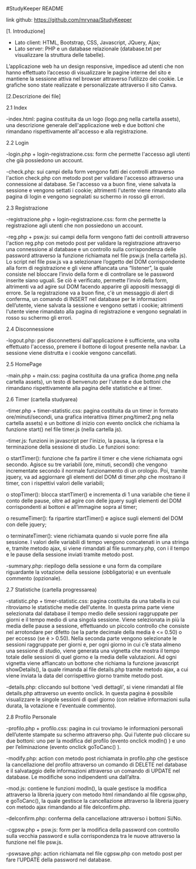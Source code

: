 #StudyKeeper README

link github: https://github.com/mrynaa/StudyKeeper

[1. Introduzione]

- Lato client: HTML, Bootstrap, CSS, Javascript, JQuery, Ajax;
- Lato server: PHP e un database relazionale (database.txt per visualizzare la struttura delle tabelle).

L’applicazione web ha un design responsive, impedisce ad utenti che non hanno effettuato l’accesso di visualizzare le pagine interne del sito e mantiene la sessione attiva nel browser attraverso l’utilizzo dei cookie. Le grafiche sono state realizzate e personalizzate attraverso il sito Canva.

[2.Descrizione dei file]

2.1 Index

-index.html: pagina costituita da un logo (logo.png nella cartella assets), una descrizione generale dell'applicazione web e due bottoni che rimandano rispettivamente all'accesso e alla registrazione.

2.2 Login

-login.php + login-registrazione.css: form che permette l'accesso agli utenti che già possiedono un account. 

-check.php: sui campi della form vengono fatti dei controlli attraverso l'action check.php con metodo post per validare l'accesso attraverso una connessione al database. Se l'accesso va a buon fine, viene salvata la sessione e vengono settati i cookie; altrimenti l'utente viene rimandato alla pagina di login e vengono segnalati su schermo in rosso gli errori.

2.3 Registrazione

-registrazione.php + login-registrazione.css: form che permette la registrazione agli utenti che non possiedono un account. 

-reg.php + psw.js: sui campi della form vengono fatti dei controlli attraverso l'action reg.php con metodo post per validare la registrazione attraverso una connessione al database e un controllo sulla corrispondenza delle password attraverso la funzione richiamata nel file psw.js (nella cartella js). Lo script nel file psw.js va a selezionare l’oggetto del DOM corrispondente alla form di registrazione e gli viene affiancata una “listener”, la quale consiste nel bloccare l’invio della form e di controllare se le password inserite siano uguali. Se ciò è verificato, permette l’invio della form, altrimenti va ad agire sul DOM facendo apparire gli appositi messaggi di errore.
Se la registrazione va a buon fine, c'è un messaggio di alert di conferma, un comando di INSERT nel database per le informazioni dell’utente, viene salvata la sessione e vengono settati i cookie; altrimenti l'utente viene rimandato alla pagina di registrazione e vengono segnalati in rosso su schermo gli errori.


2.4 Disconnessione

-logout.php: per disconnettersi dall'applicazione è sufficiente, una volta effettuato l'accesso, premere il bottone di logout presente nella navbar. La sessione viene distrutta e i cookie vengono cancellati.

2.5 HomePage

-main.php + main.css: pagina costituita da una grafica (home.png nella cartella assets), un testo di benvenuto per l'utente e due bottoni che rimandano rispettivamente alla pagina delle statistiche e al timer.

2.6 Timer (cartella studyarea)

-timer.php + timer-statistic.css: pagina costituita da un timer in formato ore/minuti/secondi, una grafica interattiva (timer.png/timer2.png nella cartella assets) e un bottone di inizio con evento onclick che richiama la funzione start() nel file timer.js (nella cartella js).

-timer.js:  funzioni in javascript per l'inizio, la pausa, la ripresa e la terminazione della sessione di studio. Le funzioni sono:

o  startTimer(): funzione che fa partire il timer e che viene richiamata ogni secondo. Agisce su tre variabili (ore, minuti, secondi) che vengono incrementate secondo il normale funzionamento di un orologio. Poi, tramite jquery, va ad aggiornare gli elementi del DOM di timer.php che mostrano il timer, con i rispettivi valori delle variabili;

o   stopTimer(): blocca startTimer() e incrementa di 1 una variabile che tiene il conto delle pause, oltre ad agire con delle jquery sugli elementi del DOM corrispondenti ai bottoni e all’immagine sopra al timer;

o   resumeTimer(): fa ripartire startTimer() e agisce sugli elementi del DOM con delle jquery;

o   terminateTimer(): viene richiamata quando si vuole porre fine alla sessione. I valori delle variabili di tempo vengono concatenati in una stringa e, tramite metodo ajax, si viene rimandati al file summary.php, con i il tempo e le pause della sessione inviati tramite metodo post.
 
-summary.php: riepilogo della sessione e una form da compilare riguardante la votazione della sessione (obbligatoria) e un eventuale commento (opzionale). 


2.7 Statistiche (cartella progressarea)

-statistic.php + timer-statistic.css: pagina costituita da una tabella in cui ritroviamo le statistiche medie dell'utente.  In questa prima parte viene selezionata dal database il tempo medio delle sessioni raggruppate per giorni e il tempo medio di una singola sessione. Viene selezionata in più la media delle pause a sessione, effettuando un piccolo controllo che consiste nel arrotondare per difetto (se la parte decimale della media è <= 0.50) o per eccesso (se è > 0.50). Nella seconda parte vengono selezionate le sessioni raggruppate per giorni e, per ogni giorno in cui c’è stata almeno una sessione di studio, viene generata una vignetta che mostra il tempo totale delle sessioni di quel giorno e la media delle valutazioni. Ad ogni vignetta viene affiancato un bottone che richiama la funzione javascript  showDetails(), la quale rimanda al file details.php tramite metodo ajax, a cui viene inviata la data del corrispettivo giorno tramite metodo post.

-details.php: cliccando sul bottone 'vedi dettagli', si viene rimandati al file details.php attraverso un evento onclick. In questa pagina è possibile visualizzare le singole sessioni di quel giorno (con relative informazioni sulla durata, la votazione e l'eventuale commento).

2.8 Profilo Personale

-profilo.php + profilo.css: pagina in cui troviamo le informazioni personali dell’utente stampate su schermo attraverso php. Qui l’utente può cliccare su due bottoni: uno per la modifica del profilo (evento onclick modIn() ) e uno per l’eliminazione (evento onclick goToCanc() ).

-modify.php: action con metodo post richiamata in profilo.php che gestisce la cancellazione del profilo attraverso un comando di DELETE nel database e il salvataggio delle informazioni attraverso un comando di UPDATE nel database. Le modifiche sono indipendenti una dall’altra.

-mod.js: contiene le funzioni modIn(), la quale gestisce la modifica attraverso la libreria jquery con metodo html rimandando al file cgpsw.php, e goToCanc(), la quale gestisce la cancellazione attraverso la libreria jquery con metodo ajax rimandando al file delconfirm.php.

-delconfirm.php: conferma della cancellazione attraverso i bottoni Sì/No.

-cgpsw.php + psw.js: form per la modifica della password con controllo sulla vecchia password e sulla corrispondenza tra le nuove attraverso la funzione nel file psw.js.

-pswsave.php: action richiamata nel file cgpsw.php con metodo post per fare l’UPDATE della password nel database.



